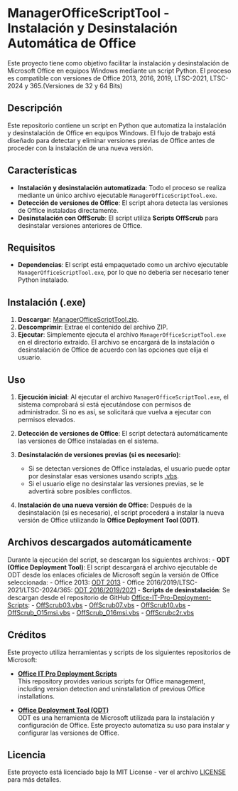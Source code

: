 # ManagerOfficeScriptTool - Instalación y Desinstalación Automática de Office

Este proyecto tiene como objetivo facilitar la instalación y desinstalación de Microsoft Office en equipos Windows mediante un script Python. El proceso es compatible con versiones de Office 2013, 2016, 2019, LTSC-2021, LTSC-2024 y 365.(Versiones de 32 y 64 Bits)

## Descripción

Este repositorio contiene un script en Python que automatiza la instalación y desinstalación de Office en equipos Windows. El flujo de trabajo está diseñado para detectar y eliminar versiones previas de Office antes de proceder con la instalación de una nueva versión.

## Características

- **Instalación y desinstalación automatizada**: Todo el proceso se realiza mediante un único archivo ejecutable `ManagerOfficeScriptTool.exe`.
- **Detección de versiones de Office**: El script ahora detecta las versiones de Office instaladas directamente.
- **Desinstalación con OffScrub**: El script utiliza **Scripts OffScrub** para desinstalar versiones anteriores de Office.

## Requisitos
- **Dependencias**: El script está empaquetado como un archivo ejecutable `ManagerOfficeScriptTool.exe`, por lo que no deberia ser necesario tener Python instalado.

## Instalación (.exe)

1. **Descargar**: [ManagerOfficeScriptTool.zip](https://github.com/Rodri082/ManagerOfficeScriptTool/releases).
2. **Descomprimir**: Extrae el contenido del archivo ZIP.
3. **Ejecutar**: Simplemente ejecuta el archivo `ManagerOfficeScriptTool.exe` en el directorio extraído. El archivo se encargará de la instalación o desinstalación de Office de acuerdo con las opciones que elija el usuario.

## Uso

1. **Ejecución inicial**: Al ejecutar el archivo `ManagerOfficeScriptTool.exe`, el sistema comprobará si está ejecutándose con permisos de administrador. Si no es así, se solicitará que vuelva a ejecutar con permisos elevados.
   
2. **Detección de versiones de Office**: El script detectará automáticamente las versiones de Office instaladas en el sistema.

3. **Desinstalación de versiones previas (si es necesario)**:
    - Si se detectan versiones de Office instaladas, el usuario puede optar por desinstalar esas versiones usando scripts [.vbs]().
    - Si el usuario elige no desinstalar las versiones previas, se le advertirá sobre posibles conflictos.

4. **Instalación de una nueva versión de Office**: Después de la desinstalación (si es necesario), el script procederá a instalar la nueva versión de Office utilizando la **Office Deployment Tool (ODT)**.

## Archivos descargados automáticamente

Durante la ejecución del script, se descargan los siguientes archivos:
    - **ODT (Office Deployment Tool)**: El script descargará el archivo ejecutable de ODT desde los enlaces oficiales de Microsoft según la versión de Office seleccionada:
        - Office 2013: [ODT 2013](https://www.microsoft.com/en-us/download/details.aspx?id=36778)
        - Office 2016/2019/LTSC-2021/LTSC-2024/365: [ODT 2016/2019/2021](https://www.microsoft.com/en-us/download/details.aspx?id=49117)
    - **Scripts de desinstalación**: Se descargan desde el repositorio de GitHub [Office-IT-Pro-Deployment-Scripts](https://github.com/OfficeDev/Office-IT-Pro-Deployment-Scripts):
        - [OffScrub03.vbs](https://github.com/OfficeDev/Office-IT-Pro-Deployment-Scripts/blob/master/Office-ProPlus-Deployment/Remove-PreviousOfficeInstalls/OffScrub03.vbs)
        - [OffScrub07.vbs](https://github.com/OfficeDev/Office-IT-Pro-Deployment-Scripts/blob/master/Office-ProPlus-Deployment/Remove-PreviousOfficeInstalls/OffScrub07.vbs)
        - [OffScrub10.vbs](https://github.com/OfficeDev/Office-IT-Pro-Deployment-Scripts/blob/master/Office-ProPlus-Deployment/Remove-PreviousOfficeInstalls/OffScrub10.vbs)
        - [OffScrub_O15msi.vbs](https://github.com/OfficeDev/Office-IT-Pro-Deployment-Scripts/blob/master/Office-ProPlus-Deployment/Remove-PreviousOfficeInstalls/OffScrub_O15msi.vbs)
        - [OffScrub_O16msi.vbs](https://github.com/OfficeDev/Office-IT-Pro-Deployment-Scripts/blob/master/Office-ProPlus-Deployment/Remove-PreviousOfficeInstalls/OffScrub_O16msi.vbs)
        - [OffScrubc2r.vbs](https://github.com/OfficeDev/Office-IT-Pro-Deployment-Scripts/blob/master/Office-ProPlus-Deployment/Remove-PreviousOfficeInstalls/OffScrubc2r.vbs)

## Créditos

Este proyecto utiliza herramientas y scripts de los siguientes repositorios de Microsoft:

- **[Office IT Pro Deployment Scripts](https://github.com/OfficeDev/Office-IT-Pro-Deployment-Scripts)**  
  This repository provides various scripts for Office management, including version detection and uninstallation of previous Office installations.


- **[Office Deployment Tool (ODT)](http://aka.ms/ODT)**  
  ODT es una herramienta de Microsoft utilizada para la instalación y configuración de Office. Este proyecto automatiza su uso para instalar y configurar las versiones de Office.

## Licencia

Este proyecto está licenciado bajo la MIT License - ver el archivo [LICENSE](./LICENSE) para más detalles.

